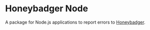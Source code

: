 # Honeybadger Node

A package for Node.js applications to report errors to [Honeybadger](https://www.honeybadger.io/).
